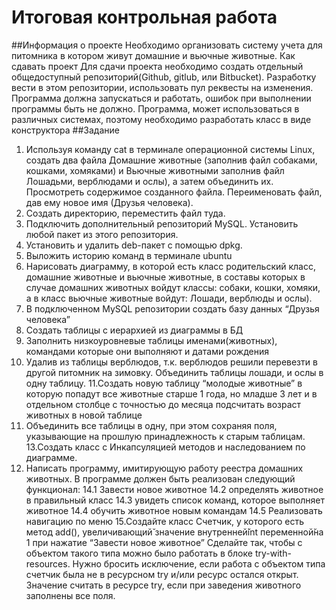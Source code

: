 # Итоговая контрольная работа

##Информация о проекте
  Необходимо организовать систему учета для питомника в котором живут
  домашние и вьючные животные.
  Как сдавать проект
  Для сдачи проекта необходимо создать отдельный общедоступный
  репозиторий(Github, gitlub, или Bitbucket). Разработку вести в этом
  репозитории, использовать пул реквесты на изменения. Программа должна
  запускаться и работать, ошибок при выполнении программы быть не должно.
  Программа, может использоваться в различных системах, поэтому необходимо
  разработать класс в виде конструктора
##Задание
  1. Используя команду cat в терминале операционной системы Linux, создать
  два файла Домашние животные (заполнив файл собаками, кошками,
  хомяками) и Вьючные животными заполнив файл Лошадьми, верблюдами и
  ослы), а затем объединить их. Просмотреть содержимое созданного файла.
  Переименовать файл, дав ему новое имя (Друзья человека).
  2. Создать директорию, переместить файл туда.
  3. Подключить дополнительный репозиторий MySQL. Установить любой пакет
  из этого репозитория.
  4. Установить и удалить deb-пакет с помощью dpkg.
  5. Выложить историю команд в терминале ubuntu
  6. Нарисовать диаграмму, в которой есть класс родительский класс, домашние
  животные и вьючные животные, в составы которых в случае домашних
  животных войдут классы: собаки, кошки, хомяки, а в класс вьючные животные
  войдут: Лошади, верблюды и ослы).
  7. В подключенном MySQL репозитории создать базу данных “Друзья
  человека”
  8. Создать таблицы с иерархией из диаграммы в БД
  9. Заполнить низкоуровневые таблицы именами(животных), командами
  которые они выполняют и датами рождения
  10. Удалив из таблицы верблюдов, т.к. верблюдов решили перевезти в другой
  питомник на зимовку. Объединить таблицы лошади, и ослы в одну таблицу.
  11.Создать новую таблицу “молодые животные” в которую попадут все
  животные старше 1 года, но младше 3 лет и в отдельном столбце с точностью
  до месяца подсчитать возраст животных в новой таблице
  12. Объединить все таблицы в одну, при этом сохраняя поля, указывающие на
  прошлую принадлежность к старым таблицам.
  13.Создать класс с Инкапсуляцией методов и наследованием по диаграмме.
  14. Написать программу, имитирующую работу реестра домашних животных.
  В программе должен быть реализован следующий функционал:
  14.1 Завести новое животное
  14.2 определять животное в правильный класс
  14.3 увидеть список команд, которое выполняет животное
  14.4 обучить животное новым командам
  14.5 Реализовать навигацию по меню
  15.Создайте класс Счетчик, у которого есть метод add(), увеличивающий̆
  значение внутренней̆int переменной̆на 1 при нажатие “Завести новое
  животное” Сделайте так, чтобы с объектом такого типа можно было работать в
  блоке try-with-resources. Нужно бросить исключение, если работа с объектом
  типа счетчик была не в ресурсном try и/или ресурс остался открыт. Значение
  считать в ресурсе try, если при заведения животного заполнены все поля.
